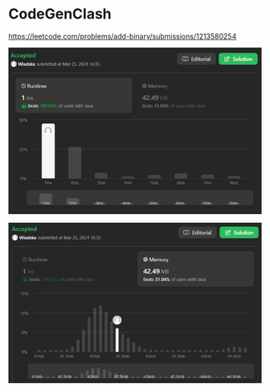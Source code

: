 # CodeGenClash

https://leetcode.com/problems/add-binary/submissions/1213580254

![runtime](./images/leetcodesummary/runtime.png)

![memory](./images/leetcodesummary/memory.png)